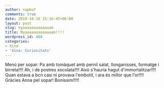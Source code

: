 ```yaml
---
author: napbuf
comments: true
date: 2010-10-26 15:16:45+00:00
layout: post
slug: nyaaaaaaaaaaaaam
title: Nyaaaaaaaaaaaaam!!!!
wordpress_id: 404
categories:
- Xina
- 'Xina: Curiositats'
---
```


Menú per sopar: Pa amb tomàquet amb pernil salat, llonganisses, formatge i birreta!!!! Ah, i de postres xocolata!!!!
Això s'hauria hagut d'immortalitzar!!!! Quan estava a bcn casi ni provava l'embotit, i ara és millor que l'or!!!!
Gràcies Anna pel sopar! Boníssim!!!!!
